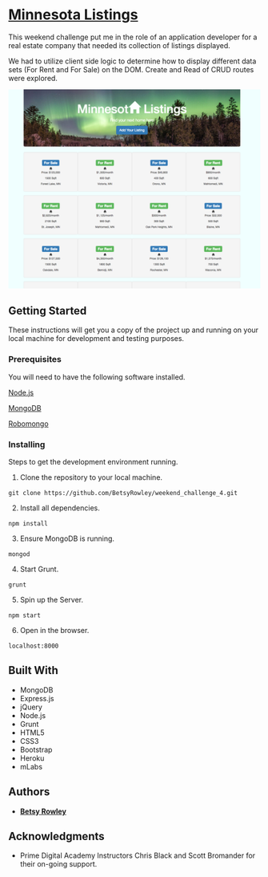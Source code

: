 # [Minnesota Listings](https://minnesota-listings.herokuapp.com/)

This weekend challenge put me in the role of an application developer for a real estate company that needed its collection of listings displayed.

We had to utilize client side logic to determine how to display different data sets (For Rent and For Sale) on the DOM. Create and Read of CRUD routes were explored.

![Heroku Site](MNListings.png)

## Getting Started

These instructions will get you a copy of the project up and running on your local machine for development and testing purposes.

### Prerequisites

You will need to have the following software installed.

[Node.js](https://nodejs.org/en/)

[MongoDB](https://www.mongodb.com/)

[Robomongo](https://robomongo.org/)

### Installing

Steps to get the development environment running.

1. Clone the repository to your local machine.

```
git clone https://github.com/BetsyRowley/weekend_challenge_4.git
```

2. Install all dependencies.

```
npm install
```

3. Ensure MongoDB is running.

```
mongod
```

4. Start Grunt.

```
grunt
```

5. Spin up the Server.

```
npm start
```

6. Open in the browser.

```
localhost:8000
```

## Built With

* MongoDB
* Express.js
* jQuery
* Node.js
* Grunt
* HTML5
* CSS3
* Bootstrap
* Heroku
* mLabs


## Authors

* [**Betsy Rowley**](https://github.com/BetsyRowley)

## Acknowledgments

* Prime Digital Academy Instructors Chris Black and Scott Bromander for their on-going support.
